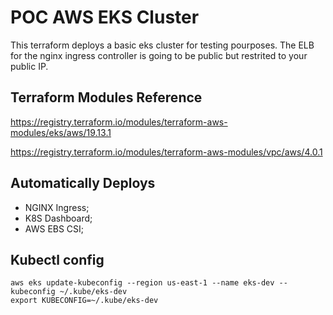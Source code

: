 # POC AWS EKS Cluster
This terraform deploys a basic eks cluster for testing pourposes. The ELB for the nginx ingress controller is going to be public but restrited to your public IP.

## Terraform Modules Reference
https://registry.terraform.io/modules/terraform-aws-modules/eks/aws/19.13.1

https://registry.terraform.io/modules/terraform-aws-modules/vpc/aws/4.0.1

## Automatically Deploys
- NGINX Ingress;
- K8S Dashboard;
- AWS EBS CSI;

## Kubectl config
```
aws eks update-kubeconfig --region us-east-1 --name eks-dev --kubeconfig ~/.kube/eks-dev
export KUBECONFIG=~/.kube/eks-dev
```
